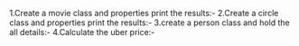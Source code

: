 1.Create a movie class and properties print the results:-
2.Create a circle class and properties print the results:-
3.create a person class and hold the all details:-
4.Calculate the uber price:-